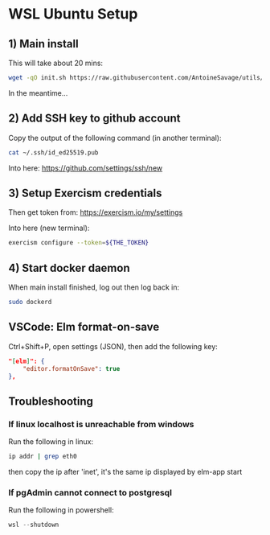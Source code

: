 # WSL Ubuntu Setup

## 1) Main install

This will take about 20 mins:

```bash
wget -qO init.sh https://raw.githubusercontent.com/AntoineSavage/utils/main/init.sh && bash init.sh && rm init.sh
```

In the meantime...

## 2) Add SSH key to github account

Copy the output of the following command (in another terminal):

```bash
cat ~/.ssh/id_ed25519.pub
```

Into here: <https://github.com/settings/ssh/new>

## 3) Setup Exercism credentials

Then get token from: <https://exercism.io/my/settings>

Into here (new terminal):

```bash
exercism configure --token=${THE_TOKEN}
```

## 4) Start docker daemon

When main install finished, log out then log back in:

```bash
sudo dockerd
```

## VSCode: Elm format-on-save

Ctrl+Shift+P, open settings (JSON), then add the following key:

```json
"[elm]": {
    "editor.formatOnSave": true
},
```

## Troubleshooting

### If linux localhost is unreachable from windows

Run the following in linux:

```bash
ip addr | grep eth0
```

then copy the ip after 'inet', it's the same ip displayed by elm-app start

### If pgAdmin cannot connect to postgresql

Run the following in powershell:

```powershell
wsl --shutdown
```
